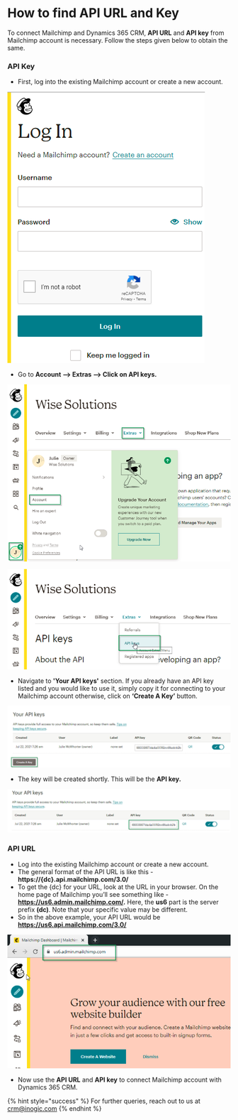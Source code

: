 # How to find API URL and Key

To connect Mailchimp and Dynamics 365 CRM, **API URL** and **API key** from Mailchimp account is necessary. Follow the steps given below to obtain the same.

### API Key

* First, log into the existing Mailchimp account or create a new account.

![](<../../.gitbook/assets/1 (399).png>)

* Go to **Account --> Extras --> Click on API keys.**

![](<../../.gitbook/assets/2 (59).png>)

![](<../../.gitbook/assets/3 (35).png>)

* Navigate to **'Your API keys'** section. If you already have an API key listed and you would like to use it, simply copy it for connecting to your Mailchimp account otherwise, click on **‘Create A Key’** button.

![](<../../.gitbook/assets/4 (35).png>)

* The key will be created shortly. This will be the **API key.**

![](<../../.gitbook/assets/5 (27) (1).png>)

### **API URL**

* Log into the existing Mailchimp account or create a new account.
* The general format of the API URL is like this - **https://{dc}.api.mailchimp.com/3.0/**&#x20;
* To get the {dc} for your URL, look at the URL in your browser. On the home page of Mailchimp you’ll see something like - **https://us6.admin.mailchimp.com/.** Here, the **us6** part is the server prefix **(dc)**. Note that your specific value may be different.&#x20;
* So in the above example, your API URL would be **https://us6.api.mailchimp.com/3.0/**

![](<../../.gitbook/assets/6 (11).png>)

* Now use the **API URL** and **API key** to connect Mailchimp account with Dynamics 365 CRM.

{% hint style="success" %}
For further queries, reach out to us at [crm@inogic.com](mailto:crm@inogic.com)
{% endhint %}


